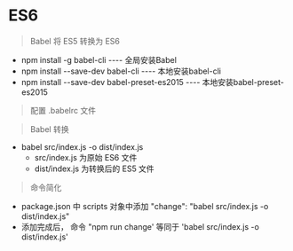 # ES6

> Babel 将 ES5 转换为 ES6
 * npm install -g babel-cli ---- 全局安装Babel
 * npm install --save-dev babel-cli ---- 本地安装babel-cli
 * npm install --save-dev babel-preset-es2015 ---- 本地安装babel-preset-es2015

 > 配置 .babelrc 文件

 > Babel 转换 
 * babel src/index.js -o dist/index.js  
    * src/index.js 为原始 ES6 文件
    * dist/index.js 为转换后的 ES5 文件

> 命令简化
* package.json 中 scripts 对象中添加 "change": "babel src/index.js -o dist/index.js"
* 添加完成后， 命令 "npm run change' 等同于 'babel src/index.js -o dist/index.js'
